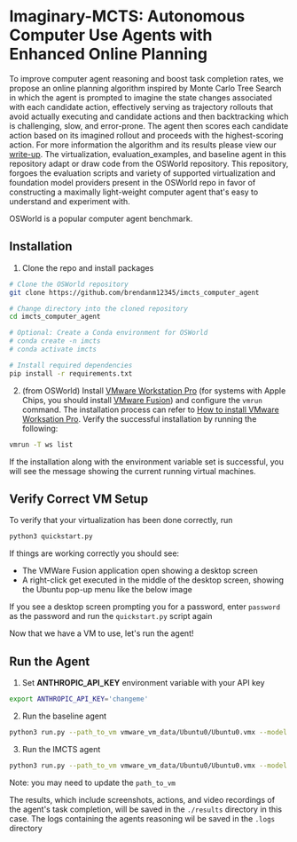# Imaginary-MCTS: Autonomous Computer Use Agents with Enhanced Online Planning

To improve computer agent reasoning and boost task completion rates, we propose an online planning algorithm inspired by Monte Carlo Tree Search in which the agent is prompted to imagine the state changes associated with each candidate action, effectively serving as trajectory rollouts that avoid actually executing and candidate actions and then backtracking which is challenging, slow, and error-prone. The agent then scores each candidate action based on its imagined rollout and proceeds with the highest-scoring action. For more information the algorithm and its results please view our [write-up](https://github.com/user-attachments/files/18131847/Imaginary-MCTS-Write-Up.pdf). The virtualization, evaluation_examples, and baseline agent in this repository adapt or draw code from the OSWorld repository. This repository, forgoes the evaluation scripts and variety of supported virtualization and foundation model providers present in the OSWorld repo in favor of constructing a maximally light-weight computer agent that's easy to understand and experiment with.

OSWorld is a popular computer agent benchmark.

## Installation

1. Clone the repo and install packages

```bash
# Clone the OSWorld repository
git clone https://github.com/brendanm12345/imcts_computer_agent

# Change directory into the cloned repository
cd imcts_computer_agent

# Optional: Create a Conda environment for OSWorld
# conda create -n imcts
# conda activate imcts

# Install required dependencies
pip install -r requirements.txt
```

2. (from OSWorld) Install [VMware Workstation Pro](https://www.vmware.com/products/workstation-pro/workstation-pro-evaluation.html) (for systems with Apple Chips, you should install [VMware Fusion](https://support.broadcom.com/group/ecx/productdownloads?subfamily=VMware+Fusion)) and configure the `vmrun` command. The installation process can refer to [How to install VMware Worksation Pro](desktop_env/providers/vmware/INSTALL_VMWARE.md). Verify the successful installation by running the following:

```bash
vmrun -T ws list
```

If the installation along with the environment variable set is successful, you will see the message showing the current running virtual machines.

## Verify Correct VM Setup

To verify that your virtualization has been done correctly, run

```bash
python3 quickstart.py
```

If things are working correctly you should see:

- The VMWare Fusion application open showing a desktop screen
- A right-click get executed in the middle of the desktop screen, showing the Ubuntu pop-up menu like the below image

If you see a desktop screen prompting you for a password, enter `password` as the password and run the `quickstart.py` script again

Now that we have a VM to use, let's run the agent!

## Run the Agent

1. Set **ANTHROPIC_API_KEY** environment variable with your API key

```bash
export ANTHROPIC_API_KEY='changeme'
```

2. Run the baseline agent

```bash
python3 run.py --path_to_vm vmware_vm_data/Ubuntu0/Ubuntu0.vmx --model claude-3-5-sonnet-latest --result_dir ./results
```

3. Run the IMCTS agent

```bash
python3 run.py --path_to_vm vmware_vm_data/Ubuntu0/Ubuntu0.vmx --model claude-3-5-sonnet-latest --result_dir ./results --imcts
```

Note: you may need to update the `path_to_vm`

The results, which include screenshots, actions, and video recordings of the agent's task completion, will be saved in the `./results` directory in this case. The logs containing the agents reasoning wil be saved in the `.logs` directory
